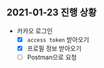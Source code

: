 ## 2021-01-23 진행 상황

- 카카오 로그인
    - [x] `access token` 받아오기
    - [x] 프로필 정보 받아오기
    - [ ] Postman으로 요청
